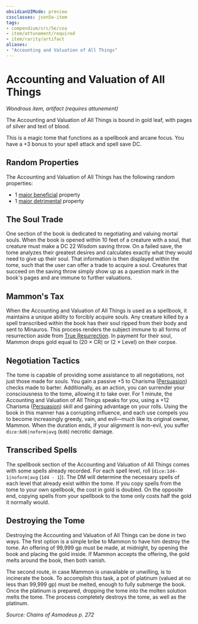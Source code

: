 ```yaml
---
obsidianUIMode: preview
cssclasses: json5e-item
tags:
- compendium/src/5e/coa
- item/attunement/required
- item/rarity/artifact
aliases: 
- "Accounting and Valuation of All Things"
---
```

# Accounting and Valuation of All Things
*Wondrous item, artifact (requires attunement)*  


The Accounting and Valuation of All Things is bound in gold leaf, with pages of silver and text of blood.

This is a magic tome that functions as a spellbook and arcane focus. You have a +3 bonus to your spell attack and spell save DC.

## Random Properties

The Accounting and Valuation of All Things has the following random properties:

- 1 [major beneficial](2-Mechanics/CLI/tables/artifact-properties-major-beneficial-properties.md) property  
- 1 [major detrimental](2-Mechanics/CLI/tables/artifact-properties-major-detrimental-properties.md) property  

## The Soul Trade

One section of the book is dedicated to negotiating and valuing mortal souls. When the book is opened within 10 feet of a creature with a soul, that creature must make a DC 22 Wisdom saving throw. On a failed save, the tome analyzes their greatest desires and calculates exactly what they would need to give up their soul. That information is then displayed within the tome, such that the user can offer a trade to acquire a soul. Creatures that succeed on the saving throw simply show up as a question mark in the book's pages and are immune to further valuations.

## Mammon's Tax

When the Accounting and Valuation of All Things is used as a spellbook, it maintains a unique ability to forcibly acquire souls. Any creature killed by a spell transcribed within the book has their soul ripped from their body and sent to Minauros. This process renders the subject immune to all forms of resurrection aside from [True Resurrection](2-Mechanics/CLI/spells/true-resurrection.md). In payment for their soul, Mammon drops gold equal to (20 × CR) or (2 × Level) on their corpse.

## Negotiation Tactics

The tome is capable of providing some assistance to all negotiations, not just those made for souls. You gain a passive +5 to Charisma ([Persuasion](2-Mechanics/CLI/rules/skills.md#Persuasion)) checks made to barter. Additionally, as an action, you can surrender your consciousness to the tome, allowing it to take over. For 1 minute, the Accounting and Valuation of All Things speaks for you, using a +12 Charisma ([Persuasion](2-Mechanics/CLI/rules/skills.md#Persuasion)) skill and gaining advantage on your rolls. Using the book in this manner has a corrupting influence, and each use compels you to become increasingly greedy, vain, and evil—much like its original owner, Mammon. When the duration ends, if your alignment is non-evil, you suffer `dice:6d6|noform|avg` (`6d6`) necrotic damage.

## Transcribed Spells

The spellbook section of the Accounting and Valuation of All Things comes with some spells already recorded. For each spell level, roll (`dice:1d4-1|noform|avg` (`1d4 - 1`)). The DM will determine the necessary spells of each level that already exist within the tome. If you copy spells from the tome to your own spellbook, the cost in gold is doubled. On the opposite end, copying spells from your spellbook to the tome only costs half the gold it normally would.

## Destroying the Tome

Destroying the Accounting and Valuation of All Things can be done in two ways. The first option is a simple bribe to Mammon to have him destroy the tome. An offering of 99,999 gp must be made, at midnight, by opening the book and placing the gold inside. If Mammon accepts the offering, the gold melts around the book, then both vanish.

The second route, in case Mammon is unavailable or unwilling, is to incinerate the book. To accomplish this task, a pot of platinum (valued at no less than 99,999 gp) must be melted, enough to fully submerge the book. Once the platinum is prepared, dropping the tome into the molten solution melts the tome. The process completely destroys the tome, as well as the platinum.

*Source: Chains of Asmodeus p. 272*
